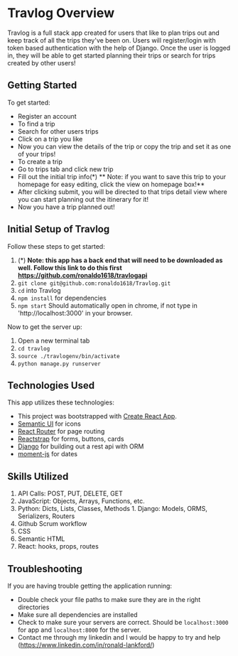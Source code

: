 
# Travlog Overview
Travlog is a full stack app created for users that like to plan trips out and keep track of all the trips they've been on. Users will register/login with token based authentication with the help of Django. Once the user is logged in, they will be able to get started planning their trips or search for trips created by other users!

## Getting Started
  To get started:
  * Register an account
  * To find a trip
  * Search for other users trips
  * Click on a trip you like
  * Now you can view the details of the trip or copy the trip and set it as one of your trips!
  * To create a trip
  * Go to trips tab and click new trip
  * Fill out the initial trip info(*) ** Note: if you want to save this trip to your homepage for easy editing, click the view on homepage box!**
  * After clicking submit, you will be directed to that trips detail view where you can start planning out the itinerary for it!
  * Now you have a trip planned out!

## Initial Setup of Travlog
  Follow these steps to get started:
  1. (*) **Note: this app has a back end that will need to be downloaded as well. Follow this link to do this first https://github.com/ronaldo1618/travlogapi**
  1. `git clone git@github.com:ronaldo1618/Travlog.git`
  1. `cd` into Travlog
  1. `npm install` for dependencies
  1. `npm start` Should automatically open in chrome, if not type in 'http://localhost:3000' in your browser.

  Now to get the server up:
  1. Open a new terminal tab
  1. `cd travlog`
  1. `source ./travlogenv/bin/activate`
  1. `python manage.py runserver`

## Technologies Used
  This app utilizes these technologies:
  * This project was bootstrapped with [Create React App](https://github.com/facebook/create-react-app).
  * [Semantic UI](https://react.semantic-ui.com/) for icons
  * [React Router](https://reacttraining.com/react-router/) for page routing
  * [Reactstrap](https://reactstrap.github.io/) for forms, buttons, cards
  * [Django](https://www.djangoproject.com/) for building out a rest api with ORM
  * [moment-js](https://momentjs.com/) for dates

## Skills Utilized
  1. API Calls: POST, PUT, DELETE, GET
  1. JavaScript: Objects, Arrays, Functions, etc.
  1. Python: Dicts, Lists, Classes, Methods         1. Django: Models, ORMS, Serializers, Routers
  1. Github Scrum workflow
  1. CSS
  1. Semantic HTML
  1. React: hooks, props, routes

## Troubleshooting
  If you are having trouble getting the application running:
  * Double check your file paths to make sure they are in the right directories
  * Make sure all dependencies are installed
  * Check to make sure your servers are correct. Should be `localhost:3000` for app and `localhost:8000` for the server.
  * Contact me through my linkedin and I would be happy to try and help (https://www.linkedin.com/in/ronald-lankford/)
